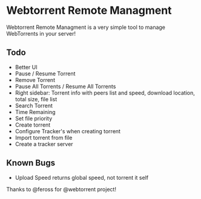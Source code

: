 # Webtorrent Remote Managment

Webtorrent Remote Managment is a very simple tool to manage WebTorrents in your server!

Todo
-------------
* Better UI
* Pause / Resume Torrent
* Remove Torrent
* Pause All Torrents / Resume All Torrents
* Right sidebar: Torrent info with peers list and speed, download location, total size, file list
* Search Torrent
* Time Remaining
* Set file priority
* Create torrent
* Configure Tracker's when creating torrent
* Import torrent from file
* Create a tracker server


Known Bugs
-------------


* Upload Speed returns global speed, not torrent it self

Thanks to @feross for @webtorrent project!